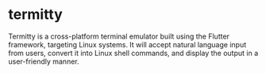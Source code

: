 # termitty
Termitty is a cross-platform terminal emulator built using the Flutter framework, targeting Linux systems. It will accept natural language input from users, convert it into Linux shell commands, and display the output in a user-friendly manner. 
